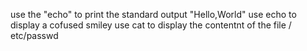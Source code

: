 use the "echo" to print the standard output "Hello,World"
use echo to display a cofused smiley
use cat to display the contentnt of the file / etc/passwd
